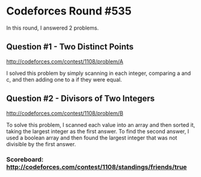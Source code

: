 # Codeforces Round #535
In this round, I answered 2 problems.

## Question #1 - Two Distinct Points
http://codeforces.com/contest/1108/problem/A

I solved this problem by simply scanning in each integer, comparing a and c, and then adding one to a if they were equal. 

## Question #2 - Divisors of Two Integers
http://codeforces.com/contest/1108/problem/B

To solve this problem, I scanned each value into an array and then sorted it, taking the largest integer as the first answer. 
To find the second answer, I used a boolean array and then found the largest integer that was not divisible by the first answer.


### Scoreboard: http://codeforces.com/contest/1108/standings/friends/true
